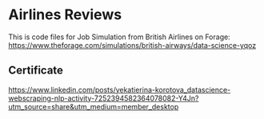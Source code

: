 # Airlines Reviews
This is code files for Job Simulation from British Airlines on Forage: https://www.theforage.com/simulations/british-airways/data-science-yqoz

## Certificate 

https://www.linkedin.com/posts/yekatierina-korotova_datascience-webscraping-nlp-activity-7252394582364078082-Y4Jn?utm_source=share&utm_medium=member_desktop
